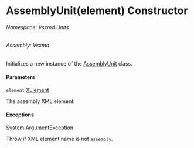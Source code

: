 <a name='M-Vsxmd-Units-AssemblyUnit-#ctor-System-Xml-Linq-XElement-'></a>
# AssemblyUnit(element) Constructor

###### Namespace:  Vsxmd.Units

###### Assembly:  Vsxmd

Initializes a new instance of the [AssemblyUnit](./../AssemblyUnit.md) class.

#### Parameters

`element`  [XElement](https://docs.microsoft.com/dotnet/api/System.Xml.Linq.XElement)  

The assembly XML element.

#### Exceptions

[System.ArgumentException](https://docs.microsoft.com/dotnet/api/System.ArgumentException)  

Throw if XML element name is not `assembly`.
